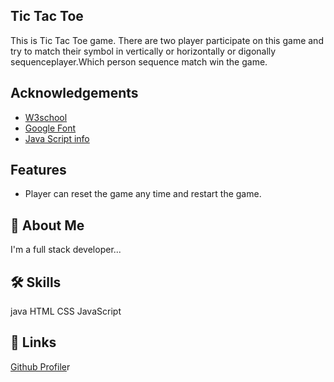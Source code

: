 ## Tic Tac Toe

This is Tic Tac Toe game.
There are two player participate on this game and try to match their symbol in
vertically or horizontally or digonally sequenceplayer.Which person sequence match win the game.  




## Acknowledgements

 - [W3school](https://www.w3schools.com/)
 - [Google Font](https://fonts.googleapis.com)
 - [Java Script info](https://javascript.info/)

  
## Features

- Player can reset the game any time and restart the game.
 


  
## 🚀 About Me
I'm a full stack developer...

  
## 🛠 Skills
java
HTML
CSS
JavaScript


  
## 🔗 Links
[Github Profile](https://github.com/ravichaudhary111)r

